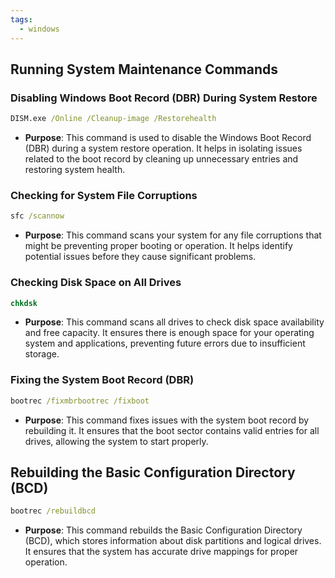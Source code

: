 ```yaml
---
tags:
  - windows
---
```


## Running System Maintenance Commands

### Disabling Windows Boot Record (DBR) During System Restore

``` cmd
DISM.exe /Online /Cleanup-image /Restorehealth
```

- **Purpose**: This command is used to disable the Windows Boot Record (DBR) during a system restore operation. It helps in isolating issues related to the boot record by cleaning up unnecessary entries and restoring system health.

### Checking for System File Corruptions

``` cmd
sfc /scannow
```

- **Purpose**: This command scans your system for any file corruptions that might be preventing proper booting or operation. It helps identify potential issues before they cause significant problems.

### Checking Disk Space on All Drives

``` cmd
chkdsk
```

- **Purpose**: This command scans all drives to check disk space availability and free capacity. It ensures there is enough space for your operating system and applications, preventing future errors due to insufficient storage.

### Fixing the System Boot Record (DBR)

``` cmd
bootrec /fixmbrbootrec /fixboot
```

- **Purpose**: This command fixes issues with the system boot record by rebuilding it. It ensures that the boot sector contains valid entries for all drives, allowing the system to start properly.

## Rebuilding the Basic Configuration Directory (BCD)

``` cmd
bootrec /rebuildbcd
```

- **Purpose**: This command rebuilds the Basic Configuration Directory (BCD), which stores information about disk partitions and logical drives. It ensures that the system has accurate drive mappings for proper operation.